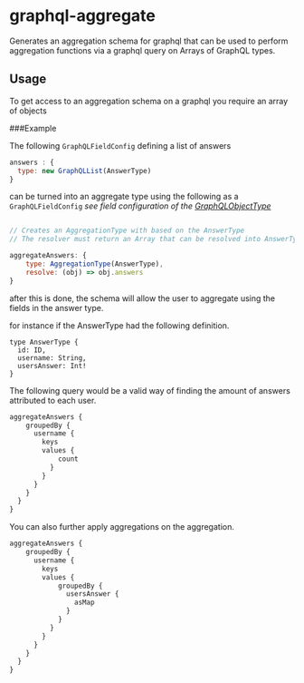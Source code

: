 # graphql-aggregate

Generates an aggregation schema for graphql that can be used to perform aggregation functions 
via a graphql query on Arrays of GraphQL types. 

## Usage

To get access to an aggregation schema on a graphql you require an array of objects

###Example

The following `GraphQLFieldConfig` defining a list of answers

```javascript
answers : {
  type: new GraphQLList(AnswerType)
}
```

can be turned into an aggregate type using the following as a `GraphQLFieldConfig` _see field configuration of the [GraphQLObjectType](http://graphql.org/graphql-js/type/#graphqlobjecttype)_

```javascript

// Creates an AggregationType with based on the AnswerType
// The resolver must return an Array that can be resolved into AnswerTypes

aggregateAnswers: {
    type: AggregationType(AnswerType), 
    resolve: (obj) => obj.answers
}
``` 

after this is done, the schema will allow the user to aggregate using the fields 
in the answer type.

for instance if the AnswerType had the following definition.

```
type AnswerType {
  id: ID,
  username: String,
  usersAnswer: Int!
}
```

The following query would be a valid way of finding the amount of answers attributed to each user.

```graphql
aggregateAnswers {
    groupedBy {
      username {
        keys
        values {
            count
          }
        }
      }
    }
  }
}

```

You can also further apply aggregations on the aggregation.

```graphql
aggregateAnswers {
    groupedBy {
      username {
        keys
        values {
            groupedBy {
              usersAnswer {
                asMap
              }
            }
          }
        }
      }
    }
  }
}

```
